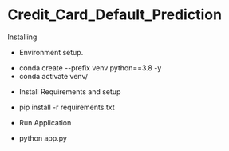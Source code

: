 # Credit_Card_Default_Prediction

Installing

* Environment setup.
- conda create --prefix venv python==3.8 -y
- conda activate venv/


* Install Requirements and setup
- pip install -r requirements.txt


* Run Application
- python app.py